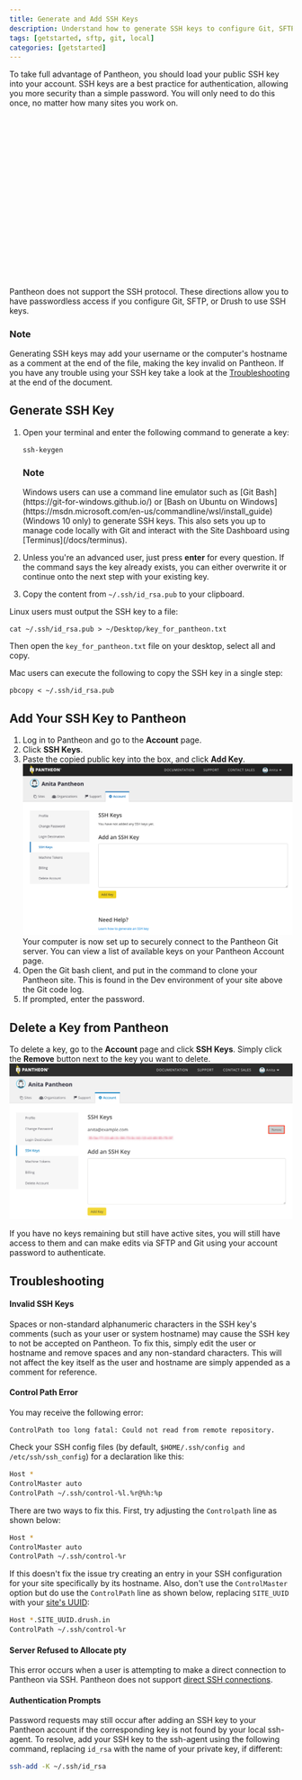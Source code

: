 ```yaml
---
title: Generate and Add SSH Keys
description: Understand how to generate SSH keys to configure Git, SFTP, or Drupal Drush.
tags: [getstarted, sftp, git, local]
categories: [getstarted]
---
```

To take full advantage of Pantheon, you should load your public SSH key into your account. SSH keys are a best practice for authentication, allowing you more security than a simple password. You will only need to do this once, no matter how many sites you work on.
<div class="row">
  <div class="col-md-9 mb-20" style="margin-top:20px;">
    <script src="//fast.wistia.com/embed/medias/mnuxft90ya.jsonp" async></script><script src="//fast.wistia.com/assets/external/E-v1.js" async></script><div class="wistia_responsive_padding" style="padding:56.25% 0 0 0;position:relative;"><div class="wistia_responsive_wrapper" style="height:100%;left:0;position:absolute;top:0;width:100%;"><div class="wistia_embed wistia_async_mnuxft90ya videoFoam=true" style="height:100%;width:100%">&nbsp;</div></div></div>
  </div>
</div>

Pantheon does not support the SSH protocol. These directions allow you to have passwordless access if you configure Git, SFTP, or Drush to use SSH keys.

<div class="alert alert-info" role="alert">
<h3 class="info">Note</h3>
<p>
Generating SSH keys may add your username or the computer's hostname as a comment at the end of the file, making the key invalid on Pantheon. If you have any trouble using your SSH key take a look at the <a href="#troubleshooting">Troubleshooting</a> at the end of the document.
</p>
</div>

## Generate SSH Key

1. Open your terminal and enter the following command to generate a key:

   ```nohighlight
   ssh-keygen
   ```
     <div class="alert alert-info">
        <h3 class="info">Note</h3>
        <p markdown="1">
          Windows users can use a command line emulator such as [Git Bash](https://git-for-windows.github.io/) or [Bash on Ubuntu on Windows](https://msdn.microsoft.com/en-us/commandline/wsl/install_guide) (Windows 10 only) to generate SSH keys. This also sets you up to manage code locally with Git and interact with the Site Dashboard using [Terminus](/docs/terminus).
        </p>
      </div>

2. Unless you're an advanced user, just press **enter** for every question. If the command says the key already exists, you can either overwrite it or continue onto the next step with your existing key.
3. Copy the content from `~/.ssh/id_rsa.pub` to your clipboard.

 Linux users must output the SSH key to a file:
 ```nohighlight
 cat ~/.ssh/id_rsa.pub > ~/Desktop/key_for_pantheon.txt
 ```

 Then open the `key_for_pantheon.txt` file on your desktop, select all and copy.

 Mac users can execute the following to copy the SSH key in a single step:

 ```nohighlight
 pbcopy < ~/.ssh/id_rsa.pub
 ```

## Add Your SSH Key to Pantheon

1. Log in to Pantheon and go to the **Account** page.
2. Click **SSH Keys**.
3. Paste the copied public key into the box, and click **Add Key**.  
![Adding SSH Keys](/source/docs/assets/images/dashboard/add-ssh-key-dashboard.png)
  Your computer is now set up to securely connect to the Pantheon Git server. You can view a list of available keys on your Pantheon Account page.
4. Open the Git bash client, and put in the command to clone your Pantheon site. This is found in the Dev environment of your site above the Git code log.
5. If prompted, enter the password.

## Delete a Key from Pantheon
To delete a key, go to the **Account** page and click **SSH Keys**. Simply click the **Remove** button next to the key you want to delete.
![Delete SSH Key](/source/docs/assets/images/dashboard/remove-ssh-key.png)

If you have no keys remaining but still have active sites, you will still have access to them and can make edits via SFTP and Git using your account password to authenticate.

## Troubleshooting

#### Invalid SSH Keys
Spaces or non-standard alphanumeric characters in the SSH key's comments (such as your user or system hostname) may cause the SSH key to not be accepted on Pantheon. To fix this, simply edit the user or hostname and remove spaces and any non-standard characters. This will not affect the key itself as the user and hostname are simply appended as a comment for reference.

#### Control Path Error

You may receive the following error:
```nohighlight
ControlPath too long fatal: Could not read from remote repository.
```
Check your SSH config files (by default, `$HOME/.ssh/config and /etc/ssh/ssh_config`) for a declaration like this:
```bash
Host *
ControlMaster auto
ControlPath ~/.ssh/control-%l.%r@%h:%p
```

There are two ways to fix this. First, try adjusting the `Controlpath` line as shown below:
```bash
Host *
ControlMaster auto
ControlPath ~/.ssh/control-%r
```

If this doesn't fix the issue try creating an entry in your SSH configuration for your site specifically by its hostname.  Also, don't use the `ControlMaster` option but do use the `ControlPath` line as shown below, replacing `SITE_UUID` with your [site's UUID](/docs/sites/#site-uuid):

```bash
Host *.SITE_UUID.drush.in
ControlPath ~/.ssh/control-%r
```
#### Server Refused to Allocate pty

This error occurs when a user is attempting to make a direct connection to Pantheon via SSH. Pantheon does not support <a href="/docs/faq/#does-pantheon-have-ftp-or-shell-access?" data-proofer-ignore> direct SSH connections</a>.

#### Authentication Prompts

Password requests may still occur after adding an SSH key to your Pantheon account if the corresponding key is not found by your local ssh-agent. To resolve, add your SSH key to the ssh-agent using the following command, replacing `id_rsa` with the name of your private key, if different:

```bash
ssh-add -K ~/.ssh/id_rsa
```
